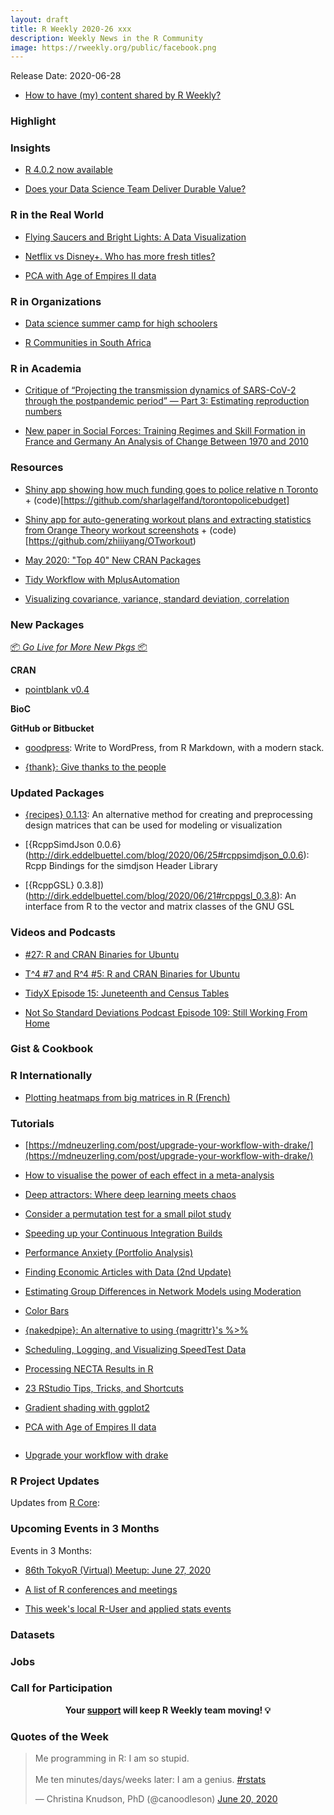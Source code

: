 ```yaml
---
layout: draft
title: R Weekly 2020-26 xxx
description: Weekly News in the R Community
image: https://rweekly.org/public/facebook.png
---
```


Release Date: 2020-06-28

+ [How to have (my) content shared by R Weekly?](https://github.com/rweekly/rweekly.org#how-to-have-my-content-shared-by-r-weekly)


###  Highlight

### Insights

+ [R 4.0.2 now available](https://blog.revolutionanalytics.com/2020/06/r-402-now-available.html)

+ [Does your Data Science Team Deliver Durable Value?](https://blog.rstudio.com/2020/06/24/delivering-durable-value/)

### R in the Real World

+ [Flying Saucers and Bright Lights: A Data Visualization](http://www.deeplytrivial.com/2020/06/flying-saucers-and-bright-lights-data.html)

+ [Netflix vs Disney+. Who has more fresh titles?](https://r-posts.com/netflix-vs-disney-who-has-more-fresh-titles/)

+ [PCA with Age of Empires II data](https://luisdva.github.io/rstats/aoe-PCA/)

###  R in Organizations

+ [Data science summer camp for high schoolers](https://education.rstudio.com/blog/2020/06/summer-camp-hs/)

+ [R Communities in South Africa](https://www.r-consortium.org/blog/2020/06/23/r-communities-in-south-africa)

###  R in Academia

+ [Critique of “Projecting the transmission dynamics of SARS-CoV-2 through the postpandemic period” — Part 3: Estimating reproduction numbers](https://radfordneal.wordpress.com/2020/06/24/critique-of-projecting-the-transmission-dynamics-of-sars-cov-2-through-the-postpandemic-period-part-3-estimating-reproduction-numbers/)

+ [New paper in Social Forces: Training Regimes and Skill Formation in France and Germany An Analysis of Change Between 1970 and 2010](http://elbersb.de/public/posts/france-germany/)

###  Resources

+ [Shiny app showing how much funding goes to police relative n Toronto](https://sharlagelfand.shinyapps.io/torontopolicebudget/) + (code)[https://github.com/sharlagelfand/torontopolicebudget]

+ [Shiny app for auto-generating workout plans and extracting statistics from Orange Theory workout screenshots](https://zhiyang.shinyapps.io/otworkout/_w_51bf565f/) + (code)[https://github.com/zhiiiyang/OTworkout)

+ [May 2020: "Top 40" New CRAN Packages](https://rviews.rstudio.com/2020/06/24/may-2020-top-40-new-cran-packages/)

+ [Tidy Workflow with MplusAutomation](https://garberadamc.github.io/project-site/)

+ [Visualizing covariance, variance, standard deviation, correlation](https://evamaerey.github.io/statistics/covariance_correlation.html#1)

###  New Packages

<p class="added-hostname"><a href="https://rweekly.org/live" target="_blank" class="externalLink">📦 <i>Go Live for More New Pkgs</i> 📦</a></p>

**CRAN**

+ [pointblank v0.4](https://randr.rocks/post/pointblank-0-4/)


**BioC**



**GitHub or Bitbucket**

+ [goodpress](https://maelle.github.io/goodpress/): Write to WordPress, from R Markdown, with a modern stack.

+ [{thank}: Give thanks to the people](https://github.com/jimhester/thank)

### Updated Packages

+ [{recipes} 0.1.13](https://www.tidyverse.org/blog/2020/06/recipes-0-1-13/): An alternative method for creating and preprocessing design matrices that can be used for modeling or visualization

+ [{RcppSimdJson 0.0.6}(http://dirk.eddelbuettel.com/blog/2020/06/25#rcppsimdjson_0.0.6): Rcpp Bindings for the simdjson Header Library

+ [{RcppGSL} 0.3.8])(http://dirk.eddelbuettel.com/blog/2020/06/21#rcppgsl_0.3.8): An interface from R to the vector and matrix classes of the GNU GSL


###  Videos and Podcasts

+ [#27: R and CRAN Binaries for Ubuntu](http://dirk.eddelbuettel.com/blog/2020/06/22#027_ubuntu_binaries)

+ [T^4 #7 and R^4 #5: R and CRAN Binaries for Ubuntu](http://dirk.eddelbuettel.com/blog/2020/06/21#007_cran_r_binaries)

+ [TidyX Episode 15: Juneteenth and Census Tables](https://www.youtube.com/watch?v=fnvetzLIuB4&t=121s)

+ [Not So Standard Deviations Podcast Episode 109: Still Working From Home](https://www.youtube.com/watch?v=nOGY1PGgv3c)

### Gist & Cookbook



### R Internationally

+ [Plotting heatmaps from big matrices in R (French)](https://bioinfo-fr.net/creer-des-heatmaps-a-partir-de-grosses-matrices-en-r)

###  Tutorials

+ [https://mdneuzerling.com/post/upgrade-your-workflow-with-drake/](https://mdneuzerling.com/post/upgrade-your-workflow-with-drake/)

+ [How to visualise the power of each effect in a meta-analysis](https://www.dsquintana.blog/meta-analysis-power-plot/)

+ [Deep attractors: Where deep learning meets chaos](https://blogs.rstudio.com/tensorflow/posts/2020-06-24-deep-attractors)

+ [Consider a permutation test for a small pilot study](https://www.rdatagen.net/post/permutation-test-for-a-covid-19-pilot-nursing-home-study/)

+ [Speeding up your Continuous Integration Builds](https://www.jumpingrivers.com/blog/r-packages-travis-github-actions-rstudio/)

+ [Performance Anxiety (Portfolio Analysis)](https://osm.netlify.com/post/performance-anxiety/)

+ [Finding Economic Articles with Data (2nd Update)](http://skranz.github.io//r/2020/06/25/FindingEconomicArticles3.html)

+ [Estimating Group Differences in Network Models using Moderation](http://jmbh.github.io//Groupdifferences-via-Moderation/)

+ [Color Bars](https://quantixed.org/2020/06/23/color-bars/)

+ [{nakedpipe}: An alternative to using {magrittr}'s %>%](https://hfshr.netlify.app/posts/2020-06-21-penguins-and-nakedpipes/)

+ [Scheduling, Logging, and Visualizing SpeedTest Data](https://gilliganondata.netlify.app/post/scheduling-logging-and-visualizing-speedtest-data/)

+ [Processing NECTA Results in R](https://semba-blog.netlify.app/06/14/2020/processing-necta-results-in-r/)

+ [23 RStudio Tips, Tricks, and Shortcuts](https://www.dataquest.io/blog/rstudio-tips-tricks-shortcuts/)

+ [Gradient shading with ggplot2](https://lenkiefer.com/2020/06/25/gradient-shading-with-ggplot2/)

+ [PCA with Age of Empires II data](https://luisdva.github.io/rstats/aoe-PCA/)

![]()

+ [Upgrade your workflow with drake](https://mdneuzerling.com/post/upgrade-your-workflow-with-drake/)

<!--<div class="post-more-begin></div><div class="post-more-end"></div>-->

###  R Project Updates

Updates from [R Core](http://developer.r-project.org/blosxom.cgi/R-devel/NEWS):


###  Upcoming Events in 3 Months

Events in 3 Months:

+ [86th TokyoR (Virtual) Meetup: June 27, 2020](https://tokyor.connpass.com/event/178741/)

+ [A list of R conferences and meetings](https://jumpingrivers.github.io/meetingsR/events.html)

+ [This week's local R-User and applied stats events](https://community.rstudio.com/c/irl)


### Datasets

### Jobs




###  Call for Participation


<p class="hide-support added-hostname support-rweekly" style="text-align: center;font-weight: bold;">Your <a class="non-visited externalLink" href="https://www.patreon.com/rweekly" onclick="pas(this)">support</a> will keep R Weekly team moving! 💡</p>

###  Quotes of the Week

<blockquote class="twitter-tweet"><p lang="en" dir="ltr">Me programming in R: I am so stupid. <br><br>Me ten minutes/days/weeks later: I am a genius. <a href="https://twitter.com/hashtag/rstats?src=hash&amp;ref_src=twsrc%5Etfw">#rstats</a></p>&mdash; Christina Knudson, PhD (@canoodleson) <a href="https://twitter.com/canoodleson/status/1274425536148844548?ref_src=twsrc%5Etfw">June 20, 2020</a></blockquote> <script async src="https://platform.twitter.com/widgets.js" charset="utf-8"></script>



